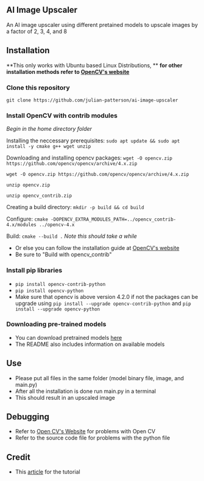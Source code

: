 ## AI Image Upscaler

An AI image upscaler using different pretained models to upscale images by a factor of 2, 3, 4, and 8

## Installation

**This only works with Ubuntu based Linux Distributions, **
**for other installation methods refer to [OpenCV's website](https://docs.opencv.org/4.x/df/d65/tutorial_table_of_content_introduction.html)**

### Clone this repository

`git clone https://github.com/julian-patterson/ai-image-upscaler`

### Install OpenCV with contrib modules

_Begin in the home directory folder_

Installing the neccessary prerequisites:
`sudo apt update && sudo apt install -y cmake g++ wget unzip`

Downloading and installing opencv packages:
`wget -O opencv.zip https://github.com/opencv/opencv/archive/4.x.zip`

`wget -O opencv.zip https://github.com/opencv/opencv/archive/4.x.zip`

`unzip opencv.zip`

`unzip opencv_contrib.zip`

Creating a build directory:
`mkdir -p build && cd build`

Configure:
`cmake -DOPENCV_EXTRA_MODULES_PATH=../opencv_contrib-4.x/modules ../opencv-4.x`

Build:
`cmake --build .`
_Note this should take a while_

- Or else you can follow the installation guide at [OpenCV's website](https://docs.opencv.org/4.x/d7/d9f/tutorial_linux_install.html)
- Be sure to "Build with opencv_contrib"

### Install pip libraries

- `pip install opencv-contrib-python`
- `pip install opencv-python`
- Make sure that opencv is above version 4.2.0 if not the packages can be upgrade using `pip install --upgrade opencv-contrib-python` and `pip install --upgrade opencv-python`

### Downloading pre-trained models

- You can download pretrained models [here](https://github.com/opencv/opencv_contrib/tree/master/modules/dnn_superres)
- The README also includes information on available models

## Use

- Please put all files in the same folder (model binary file, image, and main.py)
- After all the installation is done run main.py in a terminal
- This should result in an upscaled image

## Debugging

- Refer to [Open CV's Website](https://docs.opencv.org/4.x/index.html) for problems with Open CV
- Refer to the source code file for problems with the python file

## Credit

- This [article](https://towardsdatascience.com/deep-learning-based-super-resolution-with-opencv-4fd736678066) for the tutorial
